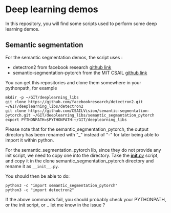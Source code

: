 # Deep learning demos

In this repository, you will find some scripts used to perform some deep learning demos.


## Semantic segmentation

For the semantic segmentation demos, the script uses :

- detectron2 from facebook research [github link](https://github.com/facebookresearch/detectron2/)
- semantic-segmentation-pytorch from the MIT CSAIL [github link](https://github.com/CSAILVision/semantic-segmentation-pytorch)

You can get this repositories and clone them somewhere in your pythonpath, for example

	mkdir -p ~/GIT/deeplearning_libs
	git clone https://github.com/facebookresearch/detectron2.git ~/GIT/deeplearning_libs/detectron2
	git clone https://github.com/CSAILVision/semantic-segmentation-pytorch.git ~/GIT/deeplearning_libs/semantic_segmantation_pytorch
	export PYTHONPATH=$PYTHONPATH:~/GIT/deeplearning_libs

Please note that for the semantic_segmentation_pytorch, the output directory has been renamed with "_" instead of "-" for later being able to import it within python.


For the semantic_segmentation_pytorch lib, since they do not provide any init script, we need to copy one into the directory. Take the [__init__.py](./share/semantic_segmentation_pytorch__init__.py) script, and copy it in the clone semantic_segmentation_pytorch directory and rename it as `__init__.py`.

You should then be able to do:

    python3 -c "import semantic_segmentation_pytorch"
    python3 -c "import detectron2"

If the above commands fail, you should probably check your PYTHONPATH, or the init script, or .. let me know in the issue ?



